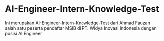 # AI-Engineer-Intern-Knowledge-Test

Ini merupakan AI-Engineer-Intern-Knowledge-Test dari Ahmad Fauzan salah satu peserta pendaftar MSIB di PT. Widya Inovasi Indonesia dengan posisi AI Engineer

